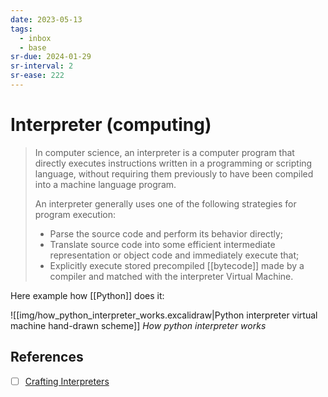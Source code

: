 ```yaml
---
date: 2023-05-13
tags:
  - inbox
  - base
sr-due: 2024-01-29
sr-interval: 2
sr-ease: 222
---
```


# Interpreter (computing)

> In computer science, an interpreter is a computer program that directly
> executes instructions written in a programming or scripting language, without
> requiring them previously to have been compiled into a machine language
> program.
>
> An interpreter generally uses one of the following strategies for program
> execution:
>
> - Parse the source code and perform its behavior directly;
> - Translate source code into some efficient intermediate representation or
>   object code and immediately execute that;
> - Explicitly execute stored precompiled [[bytecode]] made by a compiler and
>   matched with the interpreter Virtual Machine.

Here example how [[Python]] does it:

![[img/how_python_interpreter_works.excalidraw|Python interpreter virtual machine hand-drawn scheme]]
_How python interpreter works_

## References

- [ ] [Crafting Interpreters](http://craftinginterpreters.com/contents.html)

